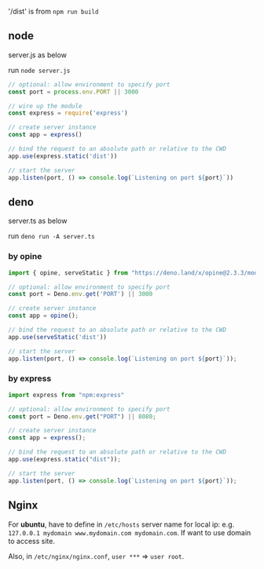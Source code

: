 
'/dist' is from `npm run build`

## node

server.js as below

run `node server.js`

```javascript
// optional: allow environment to specify port
const port = process.env.PORT || 3000

// wire up the module
const express = require('express')

// create server instance
const app = express()

// bind the request to an absolute path or relative to the CWD
app.use(express.static('dist'))

// start the server
app.listen(port, () => console.log(`Listening on port ${port}`))
```

## deno

server.ts as below

run `deno run -A server.ts`

### by opine

```typescript
import { opine, serveStatic } from "https://deno.land/x/opine@2.3.3/mod.ts";

// optional: allow environment to specify port
const port = Deno.env.get('PORT') || 3000

// create server instance
const app = opine();

// bind the request to an absolute path or relative to the CWD
app.use(serveStatic('dist'))

// start the server
app.listen(port, () => console.log(`Listening on port ${port}`));
```

### by express

```typescript
import express from "npm:express"

// optional: allow environment to specify port
const port = Deno.env.get("PORT") || 8080;

// create server instance
const app = express();

// bind the request to an absolute path or relative to the CWD
app.use(express.static("dist"));

// start the server
app.listen(port, () => console.log(`Listening on port ${port}`));
```

## Nginx 

For **ubuntu**, have to define in `/etc/hosts` server name for local ip: e.g. `127.0.0.1 mydomain www.mydomain.com mydomain.com`. If want to use domain to access site.

Also, in `/etc/nginx/nginx.conf`, `user ***` => `user root`.


